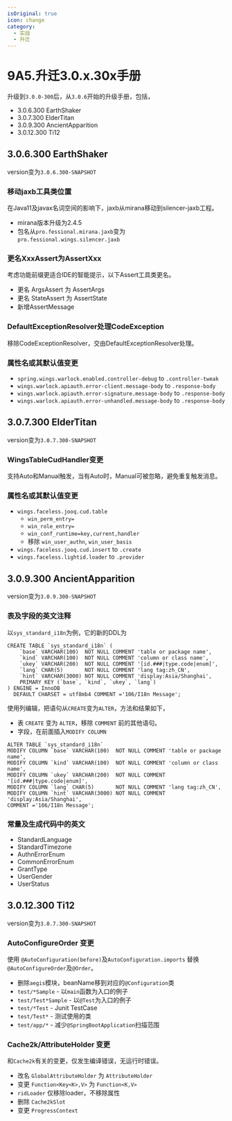```yaml
---
isOriginal: true
icon: change
category:
  - 实战
  - 升迁
---
```


# 9A5.升迁3.0.x.30x手册

升级到`3.0.0-300`后，从`3.0.6`开始的升级手册，包括，

* 3.0.6.300 EarthShaker
* 3.0.7.300 ElderTitan
* 3.0.9.300 AncientApparition
* 3.0.12.300 Ti12

## 3.0.6.300 EarthShaker

version变为`3.0.6.300-SNAPSHOT`

### 移动jaxb工具类位置

在Java11及javax名词空间的影响下，jaxb从mirana移动到silencer-jaxb工程。

* mirana版本升级为2.4.5
* 包名从`pro.fessional.mirana.jaxb`变为`pro.fessional.wings.silencer.jaxb`

### 更名XxxAssert为AssertXxx

考虑功能前缀更适合IDE的智能提示，以下Assert工具类更名。

* 更名 ArgsAssert 为 AssertArgs
* 更名 StateAssert 为 AssertState
* 新增AssertMessage

### DefaultExceptionResolver处理CodeException

移除CodeExceptionResolver，交由DefaultExceptionResolver处理。

### 属性名或其默认值变更

* `spring.wings.warlock.enabled.controller-debug` to `.controller-tweak`
* `wings.warlock.apiauth.error-client.message-body` to `.response-body`
* `wings.warlock.apiauth.error-signature.message-body` to `.response-body`
* `wings.warlock.apiauth.error-unhandled.message-body` to `.response-body`

## 3.0.7.300 ElderTitan

version变为`3.0.7.300-SNAPSHOT`

### WingsTableCudHandler变更

支持Auto和Manual触发，当有Auto时，Manual可被忽略，避免重复触发消息。

### 属性名或其默认值变更

* `wings.faceless.jooq.cud.table`
  - `win_perm_entry=`
  - `win_role_entry=`
  - `win_conf_runtime=key,current,handler`
  - 移除 `win_user_authn`, `win_user_basis`
* `wings.faceless.jooq.cud.insert` to `.create`
* `wings.faceless.lightid.loader` to `.provider`

## 3.0.9.300 AncientApparition

version变为`3.0.9.300-SNAPSHOT`

### 表及字段的英文注释

以`sys_standard_i18n`为例，它的新的DDL为

```mysql
CREATE TABLE `sys_standard_i18n` (
    `base` VARCHAR(100)  NOT NULL COMMENT 'table or package name',
    `kind` VARCHAR(100)  NOT NULL COMMENT 'column or class name',
    `ukey` VARCHAR(200)  NOT NULL COMMENT '[id.###|type.code|enum]',
    `lang` CHAR(5)       NOT NULL COMMENT 'lang tag:zh_CN',
    `hint` VARCHAR(3000) NOT NULL COMMENT 'display:Asia/Shanghai',
    PRIMARY KEY (`base`, `kind`, `ukey`, `lang`)
) ENGINE = InnoDB
  DEFAULT CHARSET = utf8mb4 COMMENT ='106/I18n Message';
```

使用列编辑，把语句从`CREATE`变为`ALTER`，方法和结果如下，

* 表 `CREATE` 变为 `ALTER`，移除 `COMMENT` 前的其他语句。
* 字段，在前面插入`MODIFY COLUMN`

```mysql
ALTER TABLE `sys_standard_i18n` 
MODIFY COLUMN `base` VARCHAR(100)  NOT NULL COMMENT 'table or package name',
MODIFY COLUMN `kind` VARCHAR(100)  NOT NULL COMMENT 'column or class name',
MODIFY COLUMN `ukey` VARCHAR(200)  NOT NULL COMMENT '[id.###|type.code|enum]',
MODIFY COLUMN `lang` CHAR(5)       NOT NULL COMMENT 'lang tag:zh_CN',
MODIFY COLUMN `hint` VARCHAR(3000) NOT NULL COMMENT 'display:Asia/Shanghai',
COMMENT ='106/I18n Message';
```

### 常量及生成代码中的英文

* StandardLanguage
* StandardTimezone
* AuthnErrorEnum
* CommonErrorEnum
* GrantType
* UserGender
* UserStatus

## 3.0.12.300 Ti12

version变为`3.0.7.300-SNAPSHOT`

### AutoConfigureOrder 变更

使用 `@AutoConfiguration(before)`及`AutoConfiguration.imports` 替换 `@AutoConfigureOrder`及`@Order`。

* 删除`aegis`模块，beanName移到对应的`@Configuration`类
* `test/*Sample` - 以`main`函数为入口的例子
* `test/Test*Sample` - 以`@Test`为入口的例子
* `test/*Test` - Junit TestCase
* `test/Test*` - 测试使用的类
* `test/app/*` - 减少`@SpringBootApplication`扫描范围

### Cache2k/AttributeHolder 变更

和`Cache2k`有关的变更，仅发生编译错误，无运行时错误。

* 改名 `GlobalAttributeHolder` 为 `AttributeHolder`
* 变更 `Function<Key<K>,V>` 为 `Function<K,V>`
* `ridLoader` 仅移除loader，不移除属性
* 删除 `Cache2kSlot`
* 变更 `ProgressContext`
